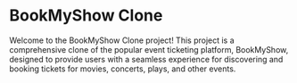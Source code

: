 # BookMyShow Clone

Welcome to the BookMyShow Clone project! This project is a comprehensive clone of the popular event ticketing platform, BookMyShow, designed to provide users with a seamless experience for discovering and booking tickets for movies, concerts, plays, and other events.
